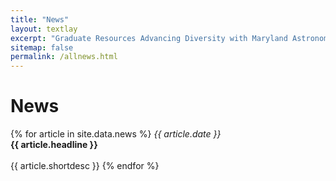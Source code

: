 ```yaml
---
title: "News"
layout: textlay
excerpt: "Graduate Resources Advancing Diversity with Maryland Astronomy and Physics (GRAD-MAP) at the University of Maryland."
sitemap: false
permalink: /allnews.html
---
```


# News

{% for article in site.data.news %}
<i>{{ article.date }}</i> <br> <b>{{ article.headline }}</b> <br><br> {{ article.shortdesc }}
{% endfor %}
